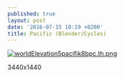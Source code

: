 ```yaml
---
published: true
layout: post
date: '2016-07-15 10:19 +0200'
title: Pacific (Blender/Cycles)
---
```

[![worldElevation5pacifik8bpc.th.png](https://cdn.scrot.moe/images/2016/07/15/worldElevation5pacifik8bpc.th.png)](https://cdn.scrot.moe/images/2016/07/15/worldElevation5pacifik8bpc.png)

3440x1440
